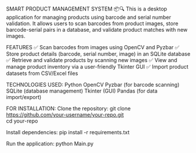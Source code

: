 SMART PRODUCT MANAGEMENT SYSTEM 📦🔍
This is a desktop application for managing products 
using barcode and serial number validation. 
It allows users to scan barcodes from product images,
store barcode-serial pairs in a database, and validate product matches with new images.

FEATURES
✅ Scan barcodes from images using OpenCV and Pyzbar
✅ Store product details (barcode, serial number, image) in an SQLite database
✅ Retrieve and validate products by scanning new images
✅ View and manage product inventory via a user-friendly Tkinter GUI
✅ Import product datasets from CSV/Excel files

TECHNOLOGIES USED:
Python
OpenCV
Pyzbar (for barcode scanning)
SQLite (database management)
Tkinter (GUI)
Pandas (for data import/export)

FOR INSTALLATION:
Clone the repository:
git clone https://github.com/your-username/your-repo.git  
cd your-repo

Install dependencies:
pip install -r requirements.txt

Run the application:
python Main.py
